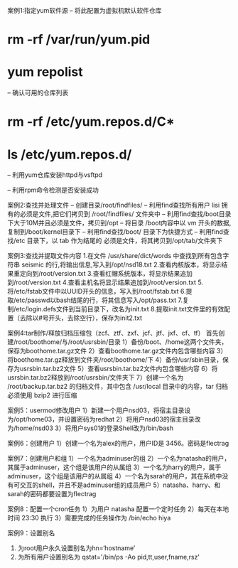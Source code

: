 案例1:指定yum软件源
– 将此配置为虚拟机默认软件仓库
# rm -rf /var/run/yum.pid
# yum repolist 

– 确认可用的仓库列表
# rm -rf /etc/yum.repos.d/C*
# ls /etc/yum.repos.d/


– 利用yum仓库安装httpd与vsftpd



– 利用rpm命令检测是否安装成功









案例2:查找并处理文件
 – 创建目录/root/findfiles/
 – 利用find查找所有用户 lisi 拥有的必须是文件,把它们拷贝到 /root/findfiles/ 文件夹中
 – 利用find查找/boot目录下大于10M并且必须是文件，拷贝到/opt
 – 将目录 /boot内容中以 vm 开头的数据, 复制到/boot/kernel目录下
 – 利用find查找/boot/ 目录下为快捷方式
 – 利用find查找/etc 目录下，以 tab 作为结尾的 必须是文件，将其拷贝到/opt/tab/文件夹下

案例3:查找并提取文件内容
    1.在文件 /usr/share/dict/words 中查找到所有包含字符串 seismic 的行,将输出信息,写入到/opt/nsd18.txt
    2.查看内核版本，将显示结果重定向到/root/version.txt
    3.查看红帽系统版本，将显示结果追加到/root/version.txt
    4.查看主机名将显示结果追加到/root/version.txt
    5.将/etc/fstab文件中以UUID开头的信息，写入到/root/fstab.txt
    6.提取/etc/passwd以bash结尾的行，将其信息写入/opt/pass.txt
    7.复制/etc/login.defs文件到当前目录下，改名为init.txt
    8.提取init.txt文件里的有效配置（去除以#号开头，去除空行），保存为init2.txt

案例4:tar制作/释放归档压缩包（zcf、ztf、zxf、jcf、jtf、jxf、cf、tf）
  首先创建/root/boothome/与/root/usrsbin/目录
    1）备份/boot、/home这两个文件夹，保存为boothome.tar.gz文件
    2）查看boothome.tar.gz文件内包含哪些内容 
    3）将boothome.tar.gz释放到文件夹/root/boothome/下
    4）备份/usr/sbin目录，保存为usrsbin.tar.bz2文件
    5）查看usrsbin.tar.bz2文件内包含哪些内容
    6）将usrsbin.tar.bz2释放到/root/usrsbin/文件夹下
    7）创建一个名为 /root/backup.tar.bz2 的归档文件，其中包含 /usr/local 目录中的内容，tar 归档必须使用 bzip2 进行压缩

案例5：usermod修改用户
    1）新建一个用户nsd03，将宿主目录设为/opt/home03，并设置密码为redhat
    2）将用户nsd03的宿主目录改为/home/nsd03
    3）将用户sys01的登录Shell改为/bin/bash

案例6：创建用户
   1）创建一个名为alex的用户，用户ID是 3456。密码是flectrag

案例7：创建用户和组
   1）一个名为adminuser的组
    2）一个名为natasha的用户，其属于adminuser，这个组是该用户的从属组
    3）一个名为harry的用户，属于adminuser，这个组是该用户的从属组
    4）一个名为sarah的用户，其在系统中没有可交互的shell，并且不是adminuser组的成员用户
    5）natasha、harry、和sarah的密码都要设置为flectrag

案例8：配置一个cron任务
   1）为用户 natasha 配置一个定时任务
   2）每天在本地时间 23:30 执行
   3）需要完成的任务操作为 /bin/echo  hiya

案例9：设置别名
1. 为root用户永久设置别名为hn=‘hostname’
2. 为所有用户设置别名为 qstat='/bin/ps -Ao pid,tt,user,fname,rsz' 

